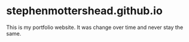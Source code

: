 # stephenmottershead.github.io
This is my portfolio website. It was change over time and never stay the same. 
